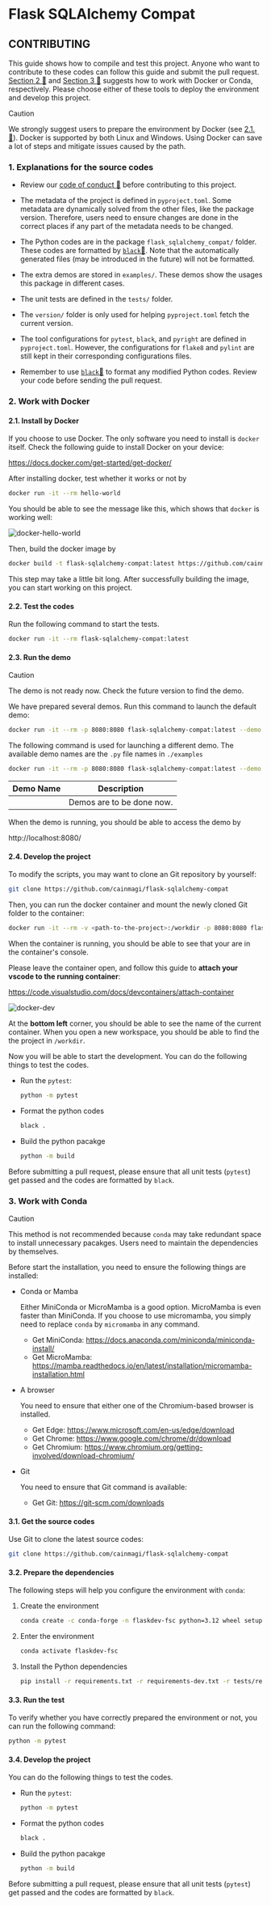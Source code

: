 # Flask SQLAlchemy Compat

## CONTRIBUTING

This guide shows how to compile and test this project. Anyone who want to contribute to these codes can follow this guide and submit the pull request. [Section 2 :bookmark:](#2-work-with-docker) and [Section 3 :bookmark:](#3-work-with-conda) suggests how to work with Docker or Conda, respectively. Please choose either of these tools to deploy the environment and develop this project.

> [!CAUTION]
> We strongly suggest users to prepare the environment by Docker (see [2.1. :bookmark:](#21-install-by-docker)).
> Docker is supported by both Linux and Windows. Using Docker can save a lot of steps and mitigate issues caused by the path.

### 1. Explanations for the source codes

* Review our [code of conduct :memo:](./CODE_OF_CONDUCT.md) before contributing to this project.

* The metadata of the project is defined in `pyproject.toml`. Some metadata are dynamically solved from the other files, like the package version. Therefore, users need to ensure changes are done in the correct places if any part of the metadata needs to be changed.

* The Python codes are in the package `flask_sqlalchemy_compat/` folder. These codes are formatted by [`black`:hammer:][tool-black]. Note that the automatically generated files (may be introduced in the future) will not be formatted.

* The extra demos are stored in `examples/`. These demos show the usages this package in different cases.

* The unit tests are defined in the `tests/` folder.

* The `version/` folder is only used for helping `pyproject.toml` fetch the current version.

* The tool configurations for `pytest`, `black`, and `pyright` are defined in `pyproject.toml`. However, the configurations for `flake8` and `pylint` are still kept in their corresponding configurations files.

* Remember to use [`black`:hammer:][tool-black] to format any modified Python codes. Review your code before sending the pull request.

### 2. Work with Docker

#### 2.1. Install by Docker

If you choose to use Docker. The only software you need to install is `docker` itself. Check the following guide to install Docker on your device:

https://docs.docker.com/get-started/get-docker/

After installing docker, test whether it works or not by

``` sh
docker run -it --rm hello-world
```

You should be able to see the message like this, which shows that `docker` is working well:

![docker-hello-world](./display/docker-hello-world.png)

Then, build the docker image by

``` sh
docker build -t flask-sqlalchemy-compat:latest https://github.com/cainmagi/flask-sqlalchemy-compat.git
```

This step may take a little bit long. After successfully building the image, you can start working on this project.

#### 2.2. Test the codes

Run the following command to start the tests.

``` sh
docker run -it --rm flask-sqlalchemy-compat:latest
```

<!--
If the codes have not been modified, you suppose to see the the messages like this:

![docker-hello-world](./display/docker-pytest.png)

It shows that all unit tests get passed.
-->

#### 2.3. Run the demo

> [!CAUTION]
> The demo is not ready now. Check the future version to find the demo.

We have prepared several demos. Run this command to launch the default demo:

``` sh
docker run -it --rm -p 8080:8080 flask-sqlalchemy-compat:latest --demo
```

The following command is used for launching a different demo. The available demo names are the `.py` file names in `./examples`

``` sh
docker run -it --rm -p 8080:8080 flask-sqlalchemy-compat:latest --demo demo=change_image
```

| Demo Name | Description               |
| :-------: | ------------------------- |
|           | Demos are to be done now. |

When the demo is running, you should be able to access the demo by

http://localhost:8080/

#### 2.4. Develop the project

To modify the scripts, you may want to clone an Git repository by yourself:

``` sh
git clone https://github.com/cainmagi/flask-sqlalchemy-compat
```

Then, you can run the docker container and mount the newly cloned Git folder to the container:

``` sh
docker run -it --rm -v <path-to-the-project>:/workdir -p 8080:8080 flask-sqlalchemy-compat:latest --bash
```

When the container is running, you should be able to see that your are in the container's console.

Please leave the container open, and follow this guide to **attach your vscode to the running container**:

https://code.visualstudio.com/docs/devcontainers/attach-container

![docker-dev](./display/docker-dev.png)

At the **bottom left** corner, you should be able to see the name of the current container. When you open a new workspace, you should be able to find the the project in `/workdir`.

Now you will be able to start the development. You can do the following things to test the codes.

* Run the `pytest`:

    ``` sh
    python -m pytest
    ```

* Format the python codes
  
    ``` sh
    black .
    ```

* Build the python pacakge
  
    ``` sh
    python -m build
    ```

Before submitting a pull request, please ensure that all unit tests (`pytest`) get passed and the codes are formatted by `black`.

### 3. Work with Conda

> [!CAUTION]
> This method is not recommended because `conda` may take redundant space to install unnecessary pacakges. Users need to maintain the dependencies by themselves.

Before start the installation, you need to ensure the following things are installed:

* Conda or Mamba
  
    Either MiniConda or MicroMamba is a good option. MicroMamba is even faster than MiniConda. If you choose to use micromamba, you simply need to replace `conda` by `micromamba` in any command.

    * Get MiniConda: https://docs.anaconda.com/miniconda/miniconda-install/
    * Get MicroMamba: https://mamba.readthedocs.io/en/latest/installation/micromamba-installation.html

* A browser

    You need to ensure that either one of the Chromium-based browser is installed.

    * Get Edge: https://www.microsoft.com/en-us/edge/download
    * Get Chrome: https://www.google.com/chrome/dr/download
    * Get Chromium: https://www.chromium.org/getting-involved/download-chromium/

* Git

    You need to ensure that Git command is available:

    * Get Git: https://git-scm.com/downloads

#### 3.1. Get the source codes

Use Git to clone the latest source codes:

``` sh
git clone https://github.com/cainmagi/flask-sqlalchemy-compat
```

#### 3.2. Prepare the dependencies

The following steps will help you configure the environment with `conda`:

1. Create the environment

    ``` sh
    conda create -c conda-forge -n flaskdev-fsc python=3.12 wheel setuptools
    ```

2. Enter the environment

    ``` sh
    conda activate flaskdev-fsc
    ```

3. Install the Python dependencies

    ``` sh
    pip install -r requirements.txt -r requirements-dev.txt -r tests/requirements.txt
    ```

#### 3.3. Run the test

To verify whether you have correctly prepared the environment or not, you can run the following command:

``` sh
python -m pytest
```

#### 3.4. Develop the project

You can do the following things to test the codes.

* Run the `pytest`:

    ``` sh
    python -m pytest
    ```

* Format the python codes
  
    ``` sh
    black .
    ```

* Build the python pacakge
  
    ``` sh
    python -m build
    ```

Before submitting a pull request, please ensure that all unit tests (`pytest`) get passed and the codes are formatted by `black`.

[tool-black]:https://marketplace.visualstudio.com/items?itemName=ms-python.black-formatter
[tool-prettier]:https://marketplace.visualstudio.com/items?itemName=ms-python.black-formatter

